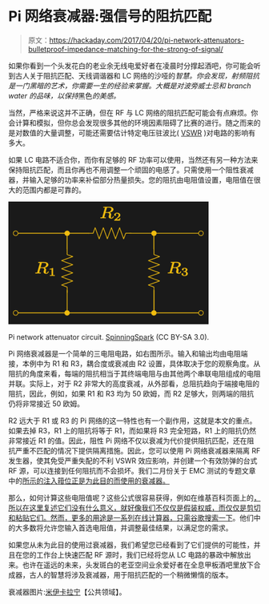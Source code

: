 # Pi 网络衰减器:强信号的阻抗匹配

> 原文：<https://hackaday.com/2017/04/20/pi-network-attenuators-bulletproof-impedance-matching-for-the-strong-of-signal/>

如果你看到一个头发花白的老业余无线电爱好者在凌晨时分撑起酒吧，你可能会听到古人关于阻抗匹配、天线调谐器和 LC 网络的沙哑的*智慧。你会发现，射频阻抗是一门黑暗的艺术，你需要一生的经验来掌握。大概是对波旁威士忌和 branch water 的品味，以保持*黑色*的美感。*

当然，严格来说这并不正确，但在 RF 与 LC 网络的阻抗匹配可能会有点麻烦。你会计算和模拟，但你总会发现很多其他的环境因素阻碍了比赛的进行。随之而来的是对数值的大量调整，可能还需要估计特定电压驻波比( [VSWR](https://en.wikipedia.org/wiki/Standing_wave_ratio) )对电路的影响有多大。

如果 LC 电路不适合你，而你有足够的 RF 功率可以使用，当然还有另一种方法来保持阻抗匹配，而且你再也不用调整一个顽固的电感了。只需使用一个阻性衰减器，并输入足够的功率来补偿部分热量损失。您的阻抗由电阻值设置，电阻值在很大的范围内都是可靠的。

![Pi network attenuator circuit. SpinningSpark (CC BY-SA 3.0).](img/205b3bd88417e0c12a36319cfc9b8132.png)

Pi network attenuator circuit. [SpinningSpark](https://en.wikipedia.org/wiki/File:Attenuator,_Pi-section.svg) (CC BY-SA 3.0).

Pi 网络衰减器是一个简单的三电阻电路，如右图所示。输入和输出均由电阻端接，本例中为 R1 和 R3，耦合度或衰减由 R2 设置，具体取决于您的观察角度。从阻抗的角度来看，每端的阻抗相当于其终端电阻与由其他两个串联电阻组成的电阻并联。实际上，对于 R2 非常大的高度衰减，从外部看，总阻抗趋向于端接电阻的阻抗，因此，例如，如果 R1 和 R3 均为 50 欧姆，而 R2 足够大，则两端的阻抗仍将非常接近 50 欧姆。

R2 远大于 R1 或 R3 的 Pi 网络的这一特性也有一个副作用，这就是本文的重点。如果去掉 R3，R1 上的阻抗将等于 R1，而如果将 R3 完全短路，R1 上的阻抗仍然非常接近 R1 的值。因此，阻性 Pi 网络不仅以衰减为代价提供阻抗匹配，还在阻抗严重不匹配的情况下提供隔离措施。因此，您可以使用 Pi 网络衰减器来隔离 RF 发生器，使其免受严重失配的不利 VSWR 效应影响，并创建一个有效防弹的台式 RF 源，可以连接到任何阻抗而不会损坏。我们二月份关于 EMC 测试的专题文章中的[所示的注入箝位正是为此目的而使用的衰减器。](http://hackaday.com/2017/02/20/an-overview-of-the-dreaded-emc-tests/)

那么，如何计算这些电阻值呢？这些公式很容易获得，例如在维基百科页面上的[，所以在这里复述它们没有什么意义，就好像我们不仅仅是假装权威，而仅仅是剪切和粘贴它们。然而，更多的用途是](https://en.wikipedia.org/wiki/Π_pad)[一系列在线计算器，只需谷歌搜索一下](http://www.google.com/search?q=pi+network+attenuator+calculator)。他们中的大多数将允许您输入首选电阻值，并调整最佳结果，以满足您的需求。

如果您从未为此目的使用过衰减器，我们希望您已经看到了它们提供的可能性，并且在您的工作台上快速匹配 RF 源时，我们已经将您从 LC 电路的暴政中解放出来。也许在遥远的未来，头发斑白的老亚空间业余爱好者在全息甲板酒吧里放下合成器，古人的智慧将涉及衰减器，用于阻抗匹配的一个稍微懒惰的版本。

衰减器图片:[米伊卡拉宁](https://commons.wikimedia.org/wiki/File:RF_attenuator_30db_agilent.jpg)【公共领域】。